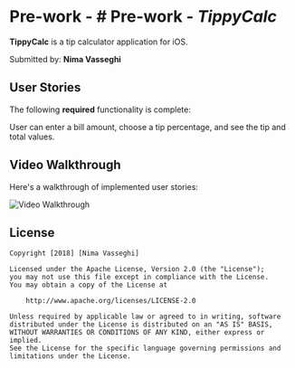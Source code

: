 # Pre-work - # Pre-work - *TippyCalc*

**TippyCalc** is a tip calculator application for iOS.

Submitted by: **Nima Vasseghi**

## User Stories

The following **required** functionality is complete:

User can enter a bill amount, choose a tip percentage, and see the tip and total values.

## Video Walkthrough 

Here's a walkthrough of implemented user stories:

<img src='http://shinchatea.com/wp-tmpn/n2.gif' title='Video Walkthrough' width='' alt='Video Walkthrough' />


## License

    Copyright [2018] [Nima Vasseghi]

    Licensed under the Apache License, Version 2.0 (the "License");
    you may not use this file except in compliance with the License.
    You may obtain a copy of the License at

        http://www.apache.org/licenses/LICENSE-2.0

    Unless required by applicable law or agreed to in writing, software
    distributed under the License is distributed on an "AS IS" BASIS,
    WITHOUT WARRANTIES OR CONDITIONS OF ANY KIND, either express or implied.
    See the License for the specific language governing permissions and
    limitations under the License.

